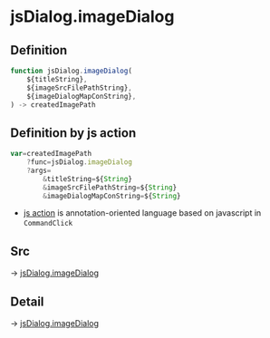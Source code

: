 # jsDialog.imageDialog

## Definition

```js.js
function jsDialog.imageDialog(
	${titleString},
	${imageSrcFilePathString},
	${imageDialogMapConString},
) -> createdImagePath
```


## Definition by js action

```js.js
var=createdImagePath
	?func=jsDialog.imageDialog
	?args=
		&titleString=${String}
		&imageSrcFilePathString=${String}
		&imageDialogMapConString=${String}
```

- [js action](#) is annotation-oriented language based on javascript in `CommandClick`

## Src

-> [jsDialog.imageDialog](https://github.com/puutaro/CommandClick/blob/master/app/src/main/java/com/puutaro/commandclick/fragment_lib/terminal_fragment/js_interface/dialog/JsDialog.kt#L315)

## Detail

-> [jsDialog.imageDialog](https://github.com/puutaro/CommandClick/blob/master/md/developer/js_interface/details/dialog/JsDialog/imageDialog.md)
